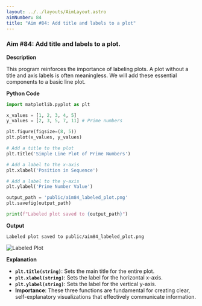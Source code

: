```yaml
---
layout: ../../layouts/AimLayout.astro
aimNumber: 84
title: "Aim #84: Add title and labels to a plot"
---
```


### Aim #84: Add title and labels to a plot.

**Description**

This program reinforces the importance of labeling plots. A plot without a title and axis labels is often meaningless. We will add these essential components to a basic line plot.

**Python Code**

```python
import matplotlib.pyplot as plt

x_values = [1, 2, 3, 4, 5]
y_values = [2, 3, 5, 7, 11] # Prime numbers

plt.figure(figsize=(8, 5))
plt.plot(x_values, y_values)

# Add a title to the plot
plt.title('Simple Line Plot of Prime Numbers')

# Add a label to the x-axis
plt.xlabel('Position in Sequence')

# Add a label to the y-axis
plt.ylabel('Prime Number Value')

output_path = 'public/aim84_labeled_plot.png'
plt.savefig(output_path)

print(f"Labeled plot saved to {output_path}")
```

**Output**

```text
Labeled plot saved to public/aim84_labeled_plot.png
```

![Labeled Plot](/aim84_labeled_plot.png)

**Explanation**

- **`plt.title(string)`**: Sets the main title for the entire plot.
- **`plt.xlabel(string)`**: Sets the label for the horizontal x-axis.
- **`plt.ylabel(string)`**: Sets the label for the vertical y-axis.
- **Importance**: These three functions are fundamental for creating clear, self-explanatory visualizations that effectively communicate information.
